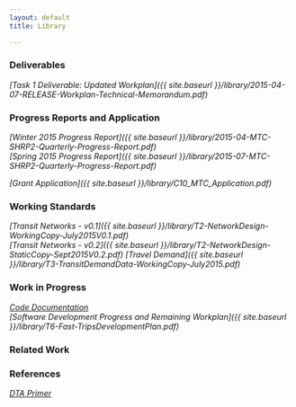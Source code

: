 ```yaml
---
layout: default
title: Library

---
```

### Deliverables

*[Task 1 Deliverable: Updated Workplan]({{ site.baseurl }}/library/2015-04-07-RELEASE-Workplan-Technical-Memorandum.pdf)*

### Progress Reports and Application

*[Winter 2015 Progress Report]({{ site.baseurl }}/library/2015-04-MTC-SHRP2-Quarterly-Progress-Report.pdf)*  
*[Spring 2015 Progress Report]({{ site.baseurl }}/library/2015-07-MTC-SHRP2-Quarterly-Progress-Report.pdf)*

*[Grant Application]({{ site.baseurl }}/library/C10_MTC_Application.pdf)*

### Working Standards

*[Transit Networks - v0.1]({{ site.baseurl }}/library/T2-NetworkDesign-WorkingCopy-July2015V0.1.pdf)*  
*[Transit Networks - v0.2]({{ site.baseurl }}/library/T2-NetworkDesign-StaticCopy-Sept2015V0.2.pdf)*
*[Travel Demand]({{ site.baseurl }}/library/T3-TransitDemandData-WorkingCopy-July2015.pdf)*

### Work in Progress

*[Code Documentation](http://metropolitantransportationcommission.github.io/fast-trips/)*  
*[Software Development Progress and Remaining Workplan]({{ site.baseurl }}/library/T6-Fast-TripsDevelopmentPlan.pdf)*

### Related Work


### References

*[DTA Primer](http://onlinepubs.trb.org/onlinepubs/circulars/ec153.pdf)*


     

